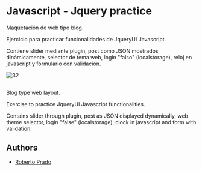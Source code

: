 
# Javascript - Jquery practice

Maquetación de web tipo blog.

Ejercicio para practicar funcionalidades de JqueryUI Javascript.

Contiene slider mediante plugin, post como JSON mostrados dinámicamente, selector de tema web, login "falso" (localstorage), reloj en javascript y formulario con validación.


![32](https://user-images.githubusercontent.com/38353024/118358024-40584c00-b57d-11eb-88d3-d38b2b613f29.gif)


##

Blog type web layout.

Exercise to practice JqueryUI Javascript functionalities.

Contains slider through plugin, post as JSON displayed dynamically, web theme selector, login "false" (localstorage), clock in javascript and form with validation.




  
## Authors

- [Roberto Prado](https://github.com/Roberto12586)

  
